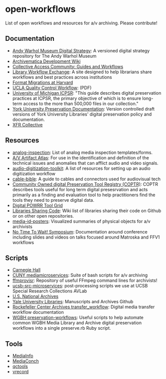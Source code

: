 # open-workflows

List of open workflows and resources for a/v archiving. Please contribute!

## Documentation

- [Andy Warhol Museum Digital Strategy](https://github.com/thewarholmuseum/digital-strategy/): A versioned digital strategy repository for The Andy Warhol Museum
- [Archivematica Development Wiki](https://wiki.archivematica.org/Main_Page)
- [Collective Access Community: Guides and Workflows](http://collectiveaccesscommunity.org/category/guides/)
- [Library Workflow Exchange](http://www.libraryworkflowexchange.org/): A site designed to help librarians share workflows and best practices across institutions
- [Format Migrations at Harvard](http://blogs.loc.gov/thesignal/2015/04/format-migrations-at-harvard-library-an-ndsr-project-update/)
- [UCLA Quality Control Workflow](https://www.library.ucla.edu/sites/default/files/Guidelines_MetadataQualityControl.pdf): (PDF)
- [University of Michigan ICPSR](http://www.icpsr.umich.edu/icpsrweb/content/datamanagement/preservation/index.html): "This guide describes digital preservation practices at ICPSR, the primary objective of which is to ensure long-term access to the more than 500,000 files in our collection."
- [York University Preservation Documentation](https://github.com/yorkulibraries/preservation_documentation): Version controlled draft versions of York University Libraries' digital preservation policy and documentation.  
- [XFR Collective](https://github.com/XFRCollective)

## Resources

- [analog-inspection](https://github.com/amiaopensource/analog-inspection): List of analog media inspection templates/forms.
- [A/V Artifact Atlas](http://avaa.bavc.org/artifactatlas/index.php/A/V_Artifact_Atlas): For use in the identification and definition of the technical issues and anomalies that can afflict audio and video signals.
- [audio-digitization-toolkit](https://github.com/todrobbins/audio-digitization-toolkit): A list of resources for setting up an audio digitization workflow  
- [cable-bible](https://github.com/amiaopensource/cable-bible): A guide to cables and connectors used for audiovisual tech
- [Community Owned digital Preservation Tool Registry (COPTR)](http://coptr.digipres.org/Main_Page): COPTR describes tools useful for long term digital presesrvation and acts primarily as a finding and evaluation tool to help practitioners find the tools they need to preserve digital data.
- [Digital POWRR Tool Grid](http://digitalpowrr.niu.edu/tool-grid/) 
- [Libraries Sharing Code](https://wiki.code4lib.org/Libraries_Sharing_Code): Wiki list of libraries sharing their code on Github or on other open repositories.
- [media-id-posters](https://github.com/ablwr/media-id-posters): Visualized summaries of physical objects for a/v archivists
- [No Time To Wait! Symposium](https://github.com/preforma/notimetowait): Documentation around conference including slides and videos on talks focused around Matroska and FFV1 workflows

## Scripts

- [Carnegie Hall](https://github.com/CarnegieHall)
- [CUNY mediamicroservices](https://github.com/mediamicroservices/mm): Suite of bash scripts for a/v archiving  
- [ffmprovisr](https://github.com/amiaopensource/ffmprovisr): Repository of useful FFmpeg command lines for archivists!  
- [ucsb-src-microservices](https://github.com/brnco/ucsb-src-microservices): post-processing scripts we use at UCSB Special Research Collections AVLab
- [U.S. National Archives](https://github.com/usnationalarchives)
- [Yale University Libraries](https://github.com/yalemssa): Manuscripts and Archives Github
- [Rockefeller Center Archives transfer_workflow](https://github.com/RockefellerArchiveCenter/transfer_workflow): Digital media transfer workflow documentation
- [WGBH preservation-workflows](https://github.com/WGBH/preservation-workflow): Useful scripts to help automate common WGBH Media Library and Archive digital preservation workflows into a single preserve.rb Ruby script.

## Tools

- [MediaInfo](https://mediaarea.net/en/MediaInfo)
- [MediaConch](https://github.com/MediaArea/MediaConch_SourceCode)
- [qctools](github.com/bavc/qctools)
- [vrecord](https://github.com/amiaopensource/vrecord)
